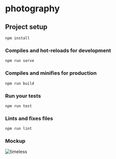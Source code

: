 # photography

## Project setup
```
npm install
```

### Compiles and hot-reloads for development
```
npm run serve
```

### Compiles and minifies for production
```
npm run build
```

### Run your tests
```
npm run test
```

### Lints and fixes files
```
npm run lint
```

### Mockup
![timeless](https://github.com/atikaindahsari/vue-timeless/assets/100137861/ea446ee2-adc6-4496-ad79-f327b093058d)


